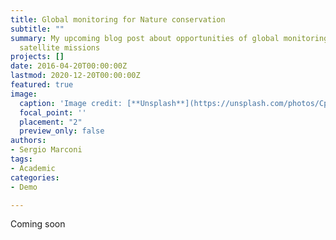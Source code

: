 ```yaml
---
title: Global monitoring for Nature conservation
subtitle: ""
summary: My upcoming blog post about opportunities of global monitoring with upcoming
  satellite missions
projects: []
date: 2016-04-20T00:00:00Z
lastmod: 2020-12-20T00:00:00Z
featured: true
image:
  caption: 'Image credit: [**Unsplash**](https://unsplash.com/photos/CpkOjOcXdUY)'
  focal_point: ''
  placement: "2"
  preview_only: false
authors:
- Sergio Marconi
tags:
- Academic
categories:
- Demo

---
```

Coming soon
